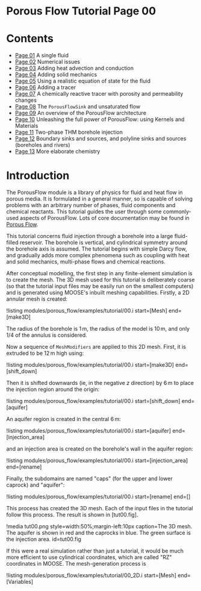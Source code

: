 # Porous Flow Tutorial Page 00

# Contents

- [Page 01](tutorial_01.md) A single fluid
- [Page 02](tutorial_02.md) Numerical issues
- [Page 03](tutorial_03.md) Adding heat advection and conduction
- [Page 04](tutorial_04.md) Adding solid mechanics
- [Page 05](tutorial_05.md) Using a realistic equation of state for
   the fluid
- [Page 06](tutorial_06.md) Adding a tracer
- [Page 07](tutorial_07.md)  A chemically reactive tracer with porosity and permeability changes
- [Page 08](tutorial_08.md)  The `PorousFlowSink` and unsaturated flow
- [Page 09](tutorial_09.md)  An overview of the PorousFlow architecture
- [Page 10](tutorial_10.md)  Unleashing the full power of PorousFlow: using Kernels and Materials
- [Page 11](tutorial_11.md)  Two-phase THM borehole injection
- [Page 12](tutorial_12.md) Boundary sinks and sources, and polyline
  sinks and sources (boreholes and rivers)
- [Page 13](tutorial_13.md) More elaborate chemistry


# Introduction

The PorousFlow module is a library of physics for fluid and heat flow
in porous media. It is formulated in a general manner, so is capable
of solving problems with an arbitrary number of phases, fluid
components and chemical reactants.  This tutorial guides the user
through some commonly-used aspects of PorousFlow.  Lots of core
documentation may be found in [Porous Flow](porous_flow/index.md).



This tutorial concerns fluid injection through a borehole into a large
fluid-filled reservoir.  The borehole is vertical, and cylindrical
symmetry around the borehole axis is assumed.  The tutorial begins
with simple Darcy flow, and gradually adds more complex phenomena such
as coupling with heat and solid mechanics, multi-phase flows and
chemical reactions.

After conceptual modelling, the first step in any finite-element
simulation is to create the mesh.  The 3D mesh used for this tutorial is
deliberately coarse (so that the tutorial input files may be easily
run on the smallest computers) and is generated using MOOSE's inbuilt
meshing capabilities.  Firstly, a 2D annular mesh is created:

!listing modules/porous_flow/examples/tutorial/00.i start=[Mesh] end=[make3D]

The radius of the borehole is 1$\,$m, the radius of the model is
10$\,$m, and only $1/4$ of the annulus is considered.

Now a sequence of `MeshModifiers` are applied to this 2D mesh.  First,
it is extruded to be 12$\,$m high using:

!listing modules/porous_flow/examples/tutorial/00.i start=[make3D] end=[shift_down]

Then it is shifted downwards (ie, in the negative $z$ direction) by
6$\,$m to place the injection region around the origin:

!listing modules/porous_flow/examples/tutorial/00.i start=[shift_down] end=[aquifer]

An aquifer region is created in the central 6$\,$m:

!listing modules/porous_flow/examples/tutorial/00.i start=[aquifer] end=[injection_area]

and an injection area is created on the borehole's wall in the aquifer region:

!listing modules/porous_flow/examples/tutorial/00.i start=[injection_area] end=[rename]

Finally, the subdomains are named "caps" (for the upper and lower
caprock) and "aquifer":

!listing modules/porous_flow/examples/tutorial/00.i start=[rename] end=[]

This process has created the 3D mesh.  Each of the input files in the
tutorial follow this process.  The result is shown in [tut00.fig].

!media tut00.png style=width:50%;margin-left:10px caption=The 3D mesh.  The aquifer is shown in red and the caprocks in blue.  The green surface is the injection area.  id=tut00.fig

If this were a real simulation rather than just a tutorial, it would
be much more efficient to use cylindrical coordinates, which are
called "RZ" coordinates in MOOSE.  The mesh-generation process is

!listing modules/porous_flow/examples/tutorial/00_2D.i start=[Mesh] end=[Variables]
